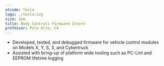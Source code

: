 ```yaml
---
utcode: Tesla
logo: ./tesla.svg
size: 2em
title: Body Controls Firmware Intern
professor: Palo Alto, CA
---
```

- Developed, tested, and debugged firmware for vehicle control modules on Models X, Y, S, 3, and Cybertruck
- Assisted with bring-up of platform wide tooling such as PC-Lint and EEPROM lifetime logging